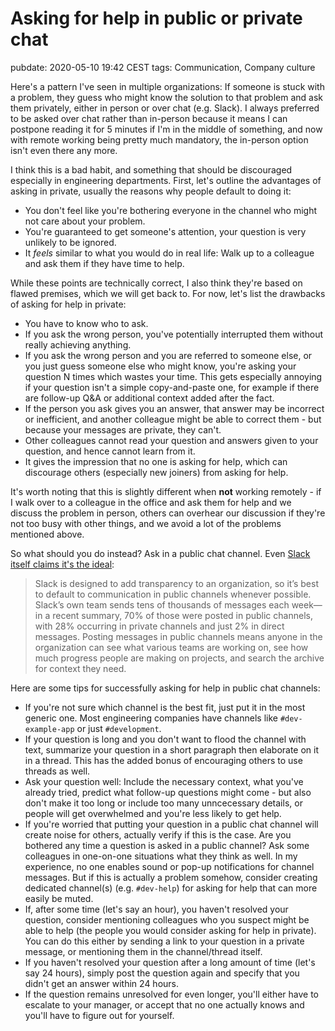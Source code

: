 # Asking for help in public or private chat
pubdate: 2020-05-10 19:42 CEST
tags: Communication, Company culture

Here's a pattern I've seen in multiple organizations: If someone is stuck with a problem, they guess who might know the solution to that problem and ask them privately, either in person or over chat (e.g. Slack). I always preferred to be asked over chat rather than in-person because it means I can postpone reading it for 5 minutes if I'm in the middle of something, and now with remote working being pretty much mandatory, the in-person option isn't even there any more.

I think this is a bad habit, and something that should be discouraged especially in engineering departments. First, let's outline the advantages of asking in private, usually the reasons why people default to doing it:

- You don't feel like you're bothering everyone in the channel who might not care about your problem. 
- You're guaranteed to get someone's attention, your question is very unlikely to be ignored.
- It *feels* similar to what you would do in real life: Walk up to a colleague and ask them if they have time to help.

While these points are technically correct, I also think they're based on flawed premises, which we will get back to. For now, let's list the drawbacks of asking for help in private:

- You have to know who to ask.
- If you ask the wrong person, you've potentially interrupted them without really achieving anything.
- If you ask the wrong person and you are referred to someone else, or you just guess someone else who might know, you're asking your question N times which wastes your time. This gets especially annoying if your question isn't a simple copy-and-paste one, for example if there are follow-up Q&A or additional context added after the fact.
- If the person you ask gives you an answer, that answer may be incorrect or inefficient, and another colleague might be able to correct them - but because your messages are private, they can't.
- Other colleagues cannot read your question and answers given to your question, and hence cannot learn from it.
- It gives the impression that no one is asking for help, which can discourage others (especially new joiners) from asking for help.

It's worth noting that this is slightly different when **not** working remotely - if I walk over to a colleague in the office and ask them for help and we discuss the problem in person, others can overhear our discussion if they're not too busy with other things, and we avoid a lot of the problems mentioned above.

So what should you do instead? Ask in a public chat channel. Even [Slack itself claims it's the ideal](https://slackhq.com/slack-103-communication-and-culture):

> Slack is designed to add transparency to an organization, so it’s best to default to communication in public channels whenever possible. Slack’s own team sends tens of thousands of messages each week—in a recent summary, 70% of those were posted in public channels, with 28% occurring in private channels and just 2% in direct messages. Posting messages in public channels means anyone in the organization can see what various teams are working on, see how much progress people are making on projects, and search the archive for context they need.

Here are some tips for successfully asking for help in public chat channels:

- If you're not sure which channel is the best fit, just put it in the most generic one. Most engineering companies have channels like `#dev-example-app` or just `#development`.
- If your question is long and you don't want to flood the channel with text, summarize your question in a short paragraph then elaborate on it in a thread. This has the added bonus of encouraging others to use threads as well.
- Ask your question well: Include the necessary context, what you've already tried, predict what follow-up questions might come - but also don't make it too long or include too many unncecessary details, or people will get overwhelmed and you're less likely to get help.
- If you're worried that putting your question in a public chat channel will create noise for others, actually verify if this is the case. Are you bothered any time a question is asked in a public channel? Ask some colleagues in one-on-one situations what they think as well. In my experience, no one enables sound or pop-up notifications for channel messages. But if this is actually a problem somehow, consider creating dedicated channel(s) (e.g. `#dev-help`) for asking for help that can more easily be muted.
- If, after some time (let's say an hour), you haven't resolved your question, consider mentioning colleagues who you suspect might be able to help (the people you would consider asking for help in private). You can do this either by sending a link to your question in a private message, or mentioning them in the channel/thread itself.
- If you haven't resolved your question after a long amount of time (let's say 24 hours), simply post the question again and specify that you didn't get an answer within 24 hours.
- If the question remains unresolved for even longer, you'll either have to escalate to your manager, or accept that no one actually knows and you'll have to figure out for yourself.
